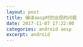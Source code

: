 ```yaml
---
layout: post
title: 编译aosp时的出现的问题
date: 2017-11-07 17:22:00
categories: android aosp
excerpt: android
---
```



